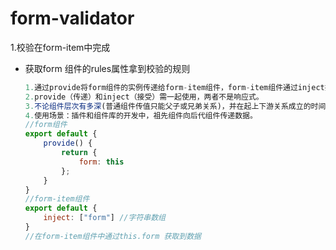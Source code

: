 # form-validator

1.校验在form-item中完成

- 获取form 组件的rules属性拿到校验的规则

  ~~~js
  1.通过provide将form组件的实例传递给form-item组件，form-item组件通过inject接受
  2.provide（传递）和inject（接受）需一起使用，两者不是响应式。
  3.不论组件层次有多深(普通组件传值只能父子或兄弟关系)，并在起上下游关系成立的时间里始终生效。
  4.使用场景：插件和组件库的开发中，祖先组件向后代组件传递数据。
  //form组件
  export default {
      provide() {
          return {
              form: this
          };
      }
  }
  //form-item组件
  export default {
      inject: ["form"] //字符串数组
  }
  //在form-item组件中通过this.form 获取到数据
  
  
  ~~~

  

